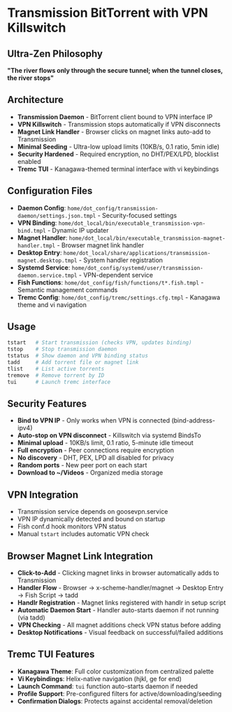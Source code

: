# Transmission BitTorrent with VPN Killswitch

## Ultra-Zen Philosophy
**"The river flows only through the secure tunnel; when the tunnel closes, the river stops"**

## Architecture
- **Transmission Daemon** - BitTorrent client bound to VPN interface IP
- **VPN Killswitch** - Transmission stops automatically if VPN disconnects
- **Magnet Link Handler** - Browser clicks on magnet links auto-add to Transmission
- **Minimal Seeding** - Ultra-low upload limits (10KB/s, 0.1 ratio, 5min idle)
- **Security Hardened** - Required encryption, no DHT/PEX/LPD, blocklist enabled
- **Tremc TUI** - Kanagawa-themed terminal interface with vi keybindings

## Configuration Files
- **Daemon Config**: `home/dot_config/transmission-daemon/settings.json.tmpl` - Security-focused settings
- **VPN Binding**: `home/dot_local/bin/executable_transmission-vpn-bind.tmpl` - Dynamic IP updater
- **Magnet Handler**: `home/dot_local/bin/executable_transmission-magnet-handler.tmpl` - Browser magnet link handler
- **Desktop Entry**: `home/dot_local/share/applications/transmission-magnet.desktop.tmpl` - System handler registration
- **Systemd Service**: `home/dot_config/systemd/user/transmission-daemon.service.tmpl` - VPN-dependent service
- **Fish Functions**: `home/dot_config/fish/functions/t*.fish.tmpl` - Semantic management commands
- **Tremc Config**: `home/dot_config/tremc/settings.cfg.tmpl` - Kanagawa theme and vi navigation

## Usage
```bash
tstart   # Start transmission (checks VPN, updates binding)
tstop    # Stop transmission daemon
tstatus  # Show daemon and VPN binding status
tadd     # Add torrent file or magnet link
tlist    # List active torrents
tremove  # Remove torrent by ID
tui      # Launch tremc interface
```

## Security Features
- **Bind to VPN IP** - Only works when VPN is connected (bind-address-ipv4)
- **Auto-stop on VPN disconnect** - Killswitch via systemd BindsTo
- **Minimal upload** - 10KB/s limit, 0.1 ratio, 5-minute idle timeout
- **Full encryption** - Peer connections require encryption
- **No discovery** - DHT, PEX, LPD all disabled for privacy
- **Random ports** - New peer port on each start
- **Download to ~/Videos** - Organized media storage

## VPN Integration
- Transmission service depends on goosevpn.service
- VPN IP dynamically detected and bound on startup
- Fish conf.d hook monitors VPN status
- Manual `tstart` includes automatic VPN check

## Browser Magnet Link Integration
- **Click-to-Add** - Clicking magnet links in browser automatically adds to Transmission
- **Handler Flow** - Browser → x-scheme-handler/magnet → Desktop Entry → Fish Script → tadd
- **Handlr Registration** - Magnet links registered with handlr in setup script
- **Automatic Daemon Start** - Handler auto-starts daemon if not running (via tadd)
- **VPN Checking** - All magnet additions check VPN status before adding
- **Desktop Notifications** - Visual feedback on successful/failed additions

## Tremc TUI Features
- **Kanagawa Theme**: Full color customization from centralized palette
- **Vi Keybindings**: Helix-native navigation (hjkl, ge for end)
- **Launch Command**: `tui` function auto-starts daemon if needed
- **Profile Support**: Pre-configured filters for active/downloading/seeding
- **Confirmation Dialogs**: Protects against accidental removal/deletion